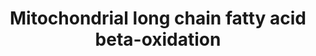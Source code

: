 ---
annotations:
- type: Pathway Ontology
  value: fatty acid beta degradation pathway
authors:
- N.Reyes
- MaintBot
- Khanspers
- Susan
- Cizar
- Ddigles
- L Dupuis
- Eweitz
description: 'Beta-oxidation is the process by which fatty acid molecules are broken
  down in the mitochondria to generate acetyl-coA,which enters the citric acid cycle,
  and NADH, FADH2 to be used by the electron transport chain. Source: Wikipedia (http://en.wikipedia.org/wiki/Beta_oxidation)'
last-edited: 2021-05-25
organisms:
- Rattus norvegicus
redirect_from:
- /index.php/Pathway:WP419
- /instance/WP419
schema-jsonld:
- '@context': https://schema.org/
  '@id': https://wikipathways.github.io/pathways/WP419.html
  '@type': Dataset
  creator:
    '@type': Organization
    name: WikiPathways
  description: 'Beta-oxidation is the process by which fatty acid molecules are broken
    down in the mitochondria to generate acetyl-coA,which enters the citric acid cycle,
    and NADH, FADH2 to be used by the electron transport chain. Source: Wikipedia
    (http://en.wikipedia.org/wiki/Beta_oxidation)'
  keywords:
  - Stearic acid
  - trans-D2-Enoyl-CoA
  - Cpt1a
  - Dci
  - Hadh
  - Acsl3
  - Oleic acid
  - Acadvl
  - cis-D3-Enoyl-CoA
  - Arachidic acid
  - Acads
  - Ehhadh
  - Pecr
  - Palmitic acid
  - 2,4 Dienoyl-CoA
  - Scp2
  - Hadha
  - Cpt2
  - Long chain acyl-carnitine
  - L-Carnitine
  - Acyl-CoA (n-2)
  - Acetyl-CoA
  - Acsl4
  - Long chain Acyl-CoA
  - Slc25a20
  - Acadm
  - ACSL2
  - 3-Ketoacyl-CoA
  - Palmitoleic acid
  - 3-L-Hydroxyacyl-CoA
  - Acadl
  - Acsl1
  license: CC0
  name: Mitochondrial long chain fatty acid beta-oxidation
seo: CreativeWork
title: Mitochondrial long chain fatty acid beta-oxidation
wpid: WP419
---